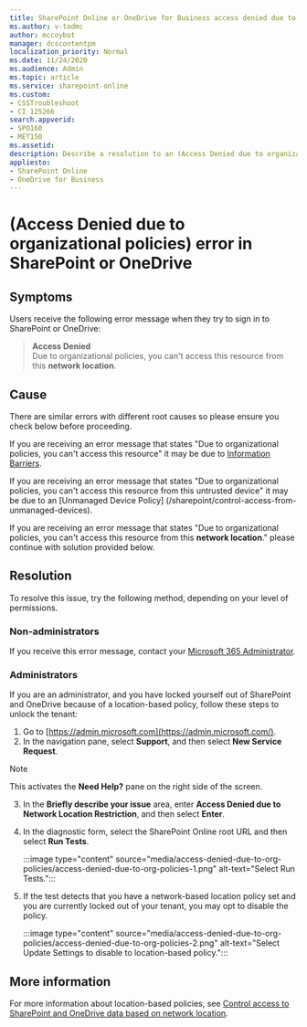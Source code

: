 ```yaml
---
title: SharePoint Online or OneDrive for Business access denied due to organizational policies error message 
ms.author: v-todmc
author: mccoybot
manager: dcscontentpm
localization_priority: Normal
ms.date: 11/24/2020
ms.audience: Admin
ms.topic: article
ms.service: sharepoint-online
ms.custom: 
- CSSTroubleshoot
- CI 125266
search.appverid:
- SPO160
- MET150
ms.assetid: 
description: Describe a resolution to an (Access Denied due to organizational policies) error in SharePoint and OneDrive
appliesto:
- SharePoint Online
- OneDrive for Business
---
```


# (Access Denied due to organizational policies) error in SharePoint or OneDrive

## Symptoms

Users receive the following error message when they try to sign in to SharePoint or OneDrive:

> **Access Denied**<br/>
> Due to organizational policies, you can't access this resource from this **network location**.

## Cause

There are similar errors with different root causes so please ensure you check below before proceeding. 

If you are receiving an error message that states "Due to organizational policies, you can't access this resource" it may be due to [Information Barriers](/sharepoint/information-barriers).

If you are receiving an error message that states "Due to organizational policies, you can't access this resource from this untrusted device" it may be due to an [Unmanaged Device Policy] (/sharepoint/control-access-from-unmanaged-devices).

If you are receiving an error message that states "Due to organizational policies, you can't access this resource from this **network location**." please continue with solution provided below. 

## Resolution

To resolve this issue, try the following method, depending on your level of permissions.

### Non-administrators
If you receive this error message, contact your [Microsoft 365 Administrator](/microsoft-365/admin/add-users/about-admin-roles?view=o365-worldwide&preserve-view=true). 

### Administrators

If you are an administrator, and you have locked yourself out of SharePoint and OneDrive because of a location-based policy, follow these steps to unlock the tenant:
1.	Go to [https://admin.microsoft.com](https://admin.microsoft.com/).
2.	In the navigation pane, select **Support**, and then select **New Service Request**.

> [!note]
> This activates the **Need Help?** pane on the right side of the screen.

3.	In the **Briefly describe your issue** area, enter **Access Denied due to Network Location Restriction**, and then select **Enter**. 
4.	In the diagnostic form, select the SharePoint Online root URL and then select **Run Tests**.

    :::image type="content" source="media/access-denied-due-to-org-policies/access-denied-due-to-org-policies-1.png" alt-text="Select Run Tests.":::
5. If the test detects that you have a network-based location policy set and you are currently locked out of your tenant, you may opt to disable the policy.

    :::image type="content" source="media/access-denied-due-to-org-policies/access-denied-due-to-org-policies-2.png" alt-text="Select Update Settings to disable to location-based policy.":::
 
## More information

For more information about location-based policies, see [Control access to SharePoint and OneDrive data based on network location](/sharepoint/control-access-based-on-network-location).
